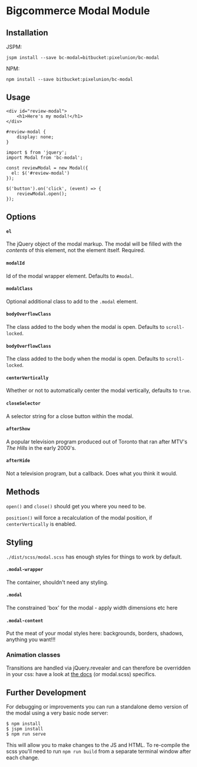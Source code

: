 # Bigcommerce Modal Module

## Installation
JSPM:
```
jspm install --save bc-modal=bitbucket:pixelunion/bc-modal
```
NPM:
```
npm install --save bitbucket:pixelunion/bc-modal
```

## Usage

```
<div id="review-modal">
	<h1>Here's my modal!</h1>
</div>
```

```
#review-modal {
	display: none;
}
```

```
import $ from 'jquery';
import Modal from 'bc-modal';

const reviewModal = new Modal({
  el: $('#review-modal')
});

$('button').on('click', (event) => {
	reviewModal.open();
});
```


## Options

#### `el`
The jQuery object of the modal markup. The modal will be filled with the _contents_ of this element, not the element itself. Required.

#### `modalId`
Id of the modal wrapper element. Defaults to `#modal`.

#### `modalClass`
Optional additional class to add to the `.modal` element.

#### `bodyOverflowClass`
The class added to the body when the modal is open. Defaults to `scroll-locked`.

#### `bodyOverflowClass`
The class added to the body when the modal is open. Defaults to `scroll-locked`.

#### `centerVertically`
Whether or not to automatically center the modal vertically, defaults to `true`.

#### `closeSelector`
A selector string for a close button within the modal.

#### `afterShow`
A popular television program produced out of Toronto that ran after MTV's _The Hills_ in the early 2000's.

#### `afterHide`
Not a television program, but a callback. Does what you think it would.

## Methods

`open()` and `close()` should get you where you need to be.

`position()` will force a recalculation of the modal position, if `centerVertically` is enabled.

## Styling
`./dist/scss/modal.scss` has enough styles for things to work by default.

#### `.modal-wrapper`
The container, shouldn't need any styling.

#### `.modal`
The constrained 'box' for the modal - apply width dimensions etc here

#### `.modal-content`
Put the meat of your modal styles here: backgrounds, borders, shadows, anything you want!!!

### Animation classes

Transitions are handled via jQuery.revealer and can therefore be overridden in your css: have a look at [the docs](https://github.com/PixelUnion/jquery.revealer) (or modal.scss) specifics.

## Further Development

For debugging or improvements you can run a standalone demo version of the modal using a very basic node server:

```
$ npm install
$ jspm install
$ npm run serve
```
This will allow you to make changes to the JS and HTML. To re-compile the scss you'll need to run `npm run build` from a separate terminal window after each change.
